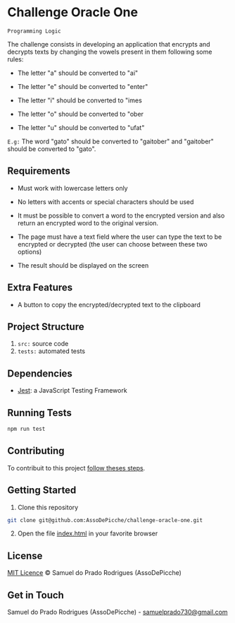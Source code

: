 # Challenge Oracle One

`Programming Logic`

The challenge consists in developing an application that encrypts and decrypts texts by changing the vowels present in them following some rules:

- The letter "a" should be converted to "ai"

- The letter "e" should be converted to "enter"

- The letter "i" should be converted to "imes

- The letter "o" should be converted to "ober

- The letter "u" should be converted to "ufat"

`E.g:` The word "gato" should be converted to "gaitober" and "gaitober" should be converted to "gato".

## Requirements

- Must work with lowercase letters only

- No letters with accents or special characters should be used

- It must be possible to convert a word to the encrypted version and also return an encrypted word to the original version.

- The page must have a text field where the user can type the text to be encrypted or decrypted (the user can choose between these two options)

- The result should be displayed on the screen

## Extra Features

- A button to copy the encrypted/decrypted text to the clipboard

## Project Structure

1. `src:` source code
2. `tests:` automated tests

## Dependencies

- [Jest](https://jestjs.io/): a JavaScript Testing Framework

## Running Tests

```bash
npm run test
```

## Contributing

To contribuit to this project [follow theses steps](./CONTRIBUTING.md).

## Getting Started

1. Clone this repository

```bash
git clone git@github.com:AssoDePicche/challenge-oracle-one.git
```

2. Open the file [index.html](./index.html) in your favorite browser

## License

[MIT Licence](./LICENSE.md) © Samuel do Prado Rodrigues (AssoDePicche)

## Get in Touch

Samuel do Prado Rodrigues (AssoDePicche) - samuelprado730@gmail.com
